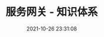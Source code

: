 ---
pageComponent: 
  name: Catalogue
  data: 
    path: 08.微服务/04.服务网关
    imgUrl: /img/catalogue/default.png
    description: 服务网关 - 目录页
title: 服务网关 - 知识体系
date: 2021-10-26 23:31:08
permalink: /service-gateway
sidebar: true
article: false
comment: false
editLink: false
---